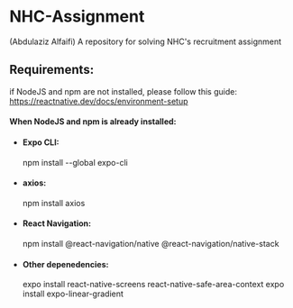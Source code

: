 # NHC-Assignment
(Abdulaziz Alfaifi) A repository for solving NHC's recruitment assignment

## Requirements:
if NodeJS and npm are not installed, please follow this guide: https://reactnative.dev/docs/environment-setup  

#### When NodeJS and npm is already installed:
- #### Expo CLI:  
  npm install --global expo-cli
  
- #### axios:  
  npm install axios

- #### React Navigation:  
  npm install @react-navigation/native @react-navigation/native-stack
 
- #### Other depenedencies:  
  expo install react-native-screens react-native-safe-area-context
  expo install expo-linear-gradient
